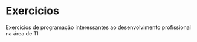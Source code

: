 # Exercicios
 
Exercícios de programação interessantes ao desenvolvimento profissional na área de TI
